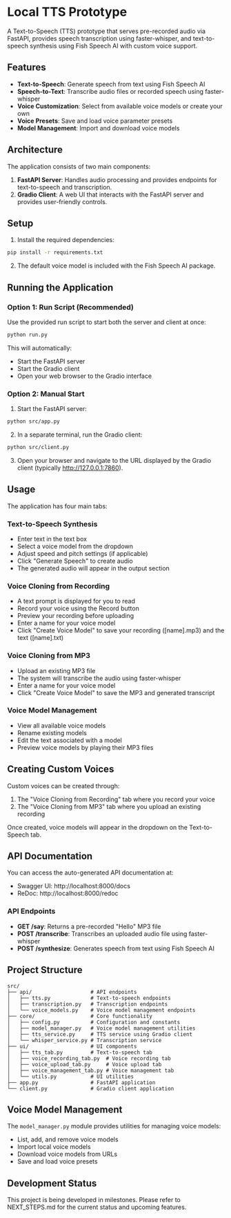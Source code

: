 # Local TTS Prototype

A Text-to-Speech (TTS) prototype that serves pre-recorded audio via FastAPI, provides speech transcription using faster-whisper, and text-to-speech synthesis using Fish Speech AI with custom voice support.

## Features

- **Text-to-Speech**: Generate speech from text using Fish Speech AI
- **Speech-to-Text**: Transcribe audio files or recorded speech using faster-whisper
- **Voice Customization**: Select from available voice models or create your own
- **Voice Presets**: Save and load voice parameter presets
- **Model Management**: Import and download voice models

## Architecture

The application consists of two main components:

1. **FastAPI Server**: Handles audio processing and provides endpoints for text-to-speech and transcription.
2. **Gradio Client**: A web UI that interacts with the FastAPI server and provides user-friendly controls.

## Setup

1. Install the required dependencies:

```bash
pip install -r requirements.txt
```

2. The default voice model is included with the Fish Speech AI package.

## Running the Application

### Option 1: Run Script (Recommended)

Use the provided run script to start both the server and client at once:

```bash
python run.py
```

This will automatically:
- Start the FastAPI server
- Start the Gradio client
- Open your web browser to the Gradio interface

### Option 2: Manual Start

1. Start the FastAPI server:

```bash
python src/app.py
```

2. In a separate terminal, run the Gradio client:

```bash
python src/client.py
```

3. Open your browser and navigate to the URL displayed by the Gradio client (typically http://127.0.0.1:7860).

## Usage

The application has four main tabs:

### Text-to-Speech Synthesis

- Enter text in the text box
- Select a voice model from the dropdown
- Adjust speed and pitch settings (if applicable)
- Click "Generate Speech" to create audio
- The generated audio will appear in the output section

### Voice Cloning from Recording

- A text prompt is displayed for you to read
- Record your voice using the Record button
- Preview your recording before uploading
- Enter a name for your voice model
- Click "Create Voice Model" to save your recording ([name].mp3) and the text ([name].txt)

### Voice Cloning from MP3

- Upload an existing MP3 file
- The system will transcribe the audio using faster-whisper
- Enter a name for your voice model
- Click "Create Voice Model" to save the MP3 and generated transcript

### Voice Model Management

- View all available voice models
- Rename existing models
- Edit the text associated with a model
- Preview voice models by playing their MP3 files

## Creating Custom Voices

Custom voices can be created through:

1. The "Voice Cloning from Recording" tab where you record your voice
2. The "Voice Cloning from MP3" tab where you upload an existing recording

Once created, voice models will appear in the dropdown on the Text-to-Speech tab.

## API Documentation

You can access the auto-generated API documentation at:

- Swagger UI: http://localhost:8000/docs
- ReDoc: http://localhost:8000/redoc

### API Endpoints

- **GET /say**: Returns a pre-recorded "Hello" MP3 file
- **POST /transcribe**: Transcribes an uploaded audio file using faster-whisper
- **POST /synthesize**: Generates speech from text using Fish Speech AI

## Project Structure

```
src/
├── api/                   # API endpoints
│   ├── tts.py             # Text-to-speech endpoints
│   ├── transcription.py   # Transcription endpoints
│   └── voice_models.py    # Voice model management endpoints
├── core/                  # Core functionality
│   ├── config.py          # Configuration and constants
│   ├── model_manager.py   # Voice model management utilities
│   ├── tts_service.py     # TTS service using Gradio client
│   └── whisper_service.py # Transcription service
├── ui/                    # UI components
│   ├── tts_tab.py         # Text-to-speech tab
│   ├── voice_recording_tab.py  # Voice recording tab
│   ├── voice_upload_tab.py     # Voice upload tab
│   ├── voice_management_tab.py # Voice management tab
│   └── utils.py           # UI utilities
├── app.py                 # FastAPI application
└── client.py              # Gradio client application
```

## Voice Model Management

The `model_manager.py` module provides utilities for managing voice models:

- List, add, and remove voice models
- Import local voice models
- Download voice models from URLs
- Save and load voice presets

## Development Status

This project is being developed in milestones. Please refer to NEXT_STEPS.md for the current status and upcoming features.